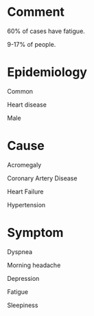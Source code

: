 # Comment

60% of cases have fatigue.

9-17% of people.

# Epidemiology

Common

Heart disease

Male

# Cause

Acromegaly

Coronary Artery Disease

Heart Failure

Hypertension

# Symptom

Dyspnea

Morning headache

Depression

Fatigue

Sleepiness
